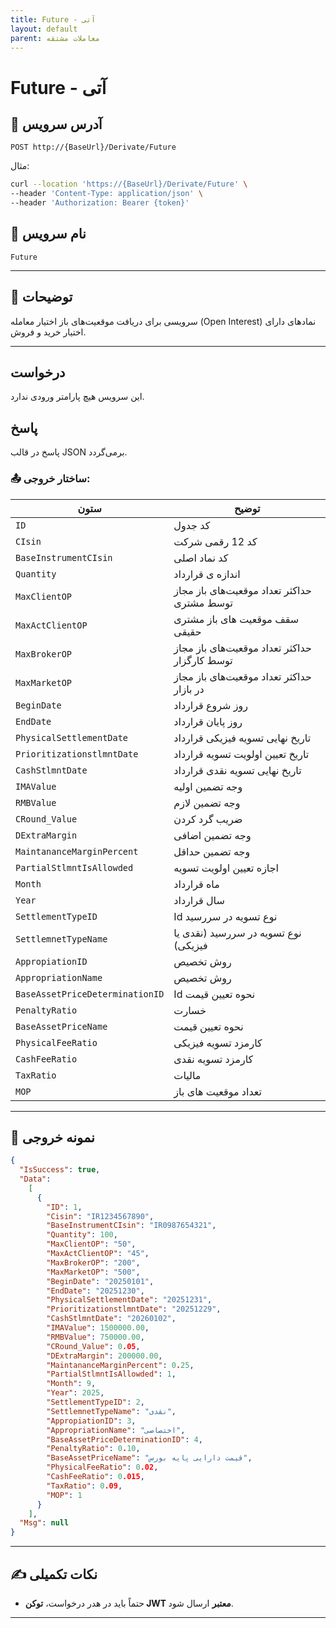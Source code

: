 ```yaml
---
title: Future - آتی
layout: default
parent: معاملات مشتقه
---
```


# Future - آتی

## 📌 آدرس سرویس

```
POST http://{BaseUrl}/Derivate/Future
```

مثال:

```bash
curl --location 'https://{BaseUrl}/Derivate/Future' \
--header 'Content-Type: application/json' \
--header 'Authorization: Bearer {token}' 
```

## 🧾 نام سرویس

`Future`

---

## 🎯 توضیحات

سرویسی برای دریافت موقعیت‌های باز اختیار معامله (Open Interest) نمادهای دارای اختیار خرید و فروش.

---

## درخواست

این سرویس هیچ پارامتر ورودی ندارد.

## پاسخ

پاسخ در قالب JSON برمی‌گردد.

### 📤 ساختار خروجی:

| ستون             | توضیح                                                |
|------------------|------------------------------------------------------|
| `ID`                        | کد جدول                                          |
| `CIsin`                     | کد 12 رقمی شرکت                                  |
| `BaseInstrumentCIsin`       | کد نماد اصلی                                     |
| `Quantity`                  | اندازه ی قرارداد                                 |
| `MaxClientOP`               | حداکثر تعداد موقعیت‌های باز مجاز توسط مشتری     |
| `MaxActClientOP`            | سقف موقعیت های باز مشتری حقیقی                  |
| `MaxBrokerOP`               | حداکثر تعداد موقعیت‌های باز مجاز توسط کارگزار   |
| `MaxMarketOP`               | حداکثر تعداد موقعیت‌های باز مجاز در بازار       |
| `BeginDate`                 | روز شروع قرارداد                                 |
| `EndDate`                   | روز پایان قرارداد                                |
| `PhysicalSettlementDate`      | تاریخ نهایی تسویه فیزیکی قرارداد              |
| `PrioritizationstlmntDate`    | تاریخ تعیین اولویت تسویه قرارداد              |
| `CashStlmntDate`              | تاریخ نهایی تسویه نقدی قرارداد                |
| `IMAValue`                    | وجه تضمین اولیه                                |
| `RMBValue`                    | وجه تضمین لازم                                  |
| `CRound_Value`                | ضریب گرد کردن                                  |
| `DExtraMargin`                | وجه تضمین اضافی                                |
| `MaintananceMarginPercent`    | وجه تضمین حداقل                                |
| `PartialStlmntIsAllowded`     | اجازه تعیین اولویت تسویه                      |
| `Month`                       | ماه قرارداد                                    |
| `Year`                        | سال قرارداد                                    |
| `SettlementTypeID`            | Id نوع تسویه در سررسید                         |
| `SettlemnetTypeName`          |  نوع تسویه در سررسید (نقدی یا فیزیکی)         |
| `AppropiationID`              | روش تخصیص                                       |
| `AppropriationName`           | روش تخصیص                                       |
| `BaseAssetPriceDeterminationID` | Id نحوه تعیین قیمت                           |
| `PenaltyRatio`                | خسارت                                           |
| `BaseAssetPriceName`          | نحوه تعیین قیمت                                |
| `PhysicalFeeRatio`            | کارمزد تسویه فیزیکی                            |
| `CashFeeRatio`                | کارمزد تسویه نقدی                              |
| `TaxRatio`                    | مالیات                                          |
| `MOP`                         | تعداد موقعیت های باز                           |

---

## 📄 نمونه خروجی

```json
{
  "IsSuccess": true,
  "Data":
    [
      {
        "ID": 1,
        "Cisin": "IR1234567890",
        "BaseInstrumentCIsin": "IR0987654321",
        "Quantity": 100,
        "MaxClientOP": "50",
        "MaxActClientOP": "45",
        "MaxBrokerOP": "200",
        "MaxMarketOP": "500",
        "BeginDate": "20250101",
        "EndDate": "20251230",
        "PhysicalSettlementDate": "20251231",
        "PrioritizationstlmntDate": "20251229",
        "CashStlmntDate": "20260102",
        "IMAValue": 1500000.00,
        "RMBValue": 750000.00,
        "CRound_Value": 0.05,
        "DExtraMargin": 200000.00,
        "MaintananceMarginPercent": 0.25,
        "PartialStlmntIsAllowded": 1,
        "Month": 9,
        "Year": 2025,
        "SettlementTypeID": 2,
        "SettlemnetTypeName": "نقدی",
        "AppropiationID": 3,
        "AppropriationName": "اختصاصی",
        "BaseAssetPriceDeterminationID": 4,
        "PenaltyRatio": 0.10,
        "BaseAssetPriceName": "قیمت دارایی پایه بورس",
        "PhysicalFeeRatio": 0.02,
        "CashFeeRatio": 0.015,
        "TaxRatio": 0.09,
        "MOP": 1
      }
    ],
  "Msg": null
}
```

---

## ✍️ نکات تکمیلی
- حتماً باید در هدر درخواست، **توکن JWT معتبر** ارسال شود.

---